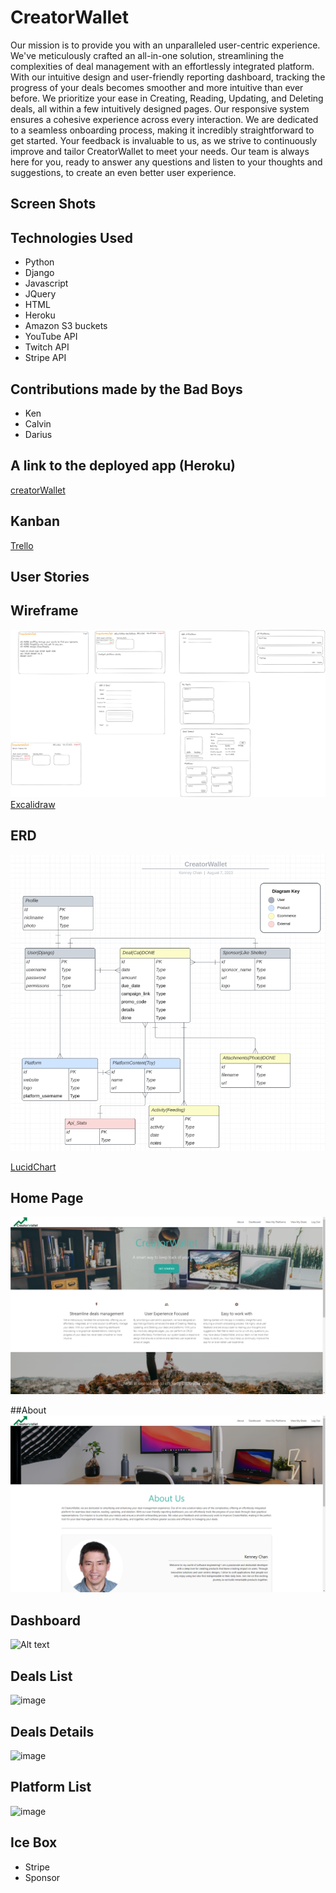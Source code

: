 # CreatorWallet

Our mission is to provide you with an unparalleled user-centric experience. We've meticulously crafted an all-in-one solution, streamlining the complexities of deal management with an effortlessly integrated platform. With our intuitive design and user-friendly reporting dashboard, tracking the progress of your deals becomes smoother and more intuitive than ever before. We prioritize your ease in Creating, Reading, Updating, and Deleting deals, all within a few intuitively designed pages. Our responsive system ensures a cohesive experience across every interaction. We are dedicated to a seamless onboarding process, making it incredibly straightforward to get started. Your feedback is invaluable to us, as we strive to continuously improve and tailor CreatorWallet to meet your needs. Our team is always here for you, ready to answer any questions and listen to your thoughts and suggestions, to create an even better user experience.

## Screen Shots

## Technologies Used

- Python
- Django
- Javascript
- JQuery
- HTML
- Heroku
- Amazon S3 buckets
- YouTube API
- Twitch API
- Stripe API

## Contributions made by the Bad Boys

- Ken
- Calvin
- Darius

## A link to the deployed app (Heroku)

[creatorWallet](https://creatorwallet-069546a7dcb0.herokuapp.com/)

## Kanban

[Trello](https://trello.com/b/5sCQ8tOn/streamit)

## User Stories

## Wireframe

![Alt text](creatorwallet/main_app/static/images/readme/wireframe.png "Wireframe")
[Excalidraw](https://excalidraw.com/#room=037be86d321bd61a3bc0,7__Z1PlQAYtkcCc4iPwpYA)

## ERD

![Alt text](creatorwallet/main_app/static/images/readme/ERD.png "LucidChart")

[LucidChart](https://lucid.app/lucidchart/0492882b-134a-41aa-9fd4-b6cb3a341f81/edit?beaconFlowId=E9A765415FA55084&invitationId=inv_64ea69c3-542a-4c32-b87f-0991050b43e5&page=0_0#)

## Home Page
![Alt text](creatorwallet/main_app/static/images/readme/home.png "Home")

##About
![Alt text](creatorwallet/main_app/static/images/readme/about.png "About")

## Dashboard
![Alt text](creatorwallet/main_app/static/images/readme/dashboard.png "Dashboard")

## Deals List
![image](https://github.com/kenneychan/creatorWallet/assets/134982506/37dd9678-23f1-447f-b9e6-2be5d83009bb)


## Deals Details
![image](https://github.com/kenneychan/creatorWallet/assets/134982506/469326a5-1a0f-42e8-b108-bb7c9bb1e277)

## Platform List
![image](https://github.com/kenneychan/creatorWallet/assets/134982506/d724a74e-675e-4528-ba72-fb6efa5e8183)






## Ice Box

- Stripe
- Sponsor
